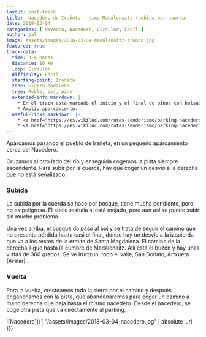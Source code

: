 ```yaml
---
layout: post-track
title:  Nacedero de Irañeta - cima Madalenaitz (subida por cuerda)
date: 2018-03-04
categories: [ Navarra, Nacedero, Circular, Facil ]
author: sal
image: assets/images/2018-03-04-madalenaitz-tronco.jpg
featured: true
track-data:
  time: 3-4 horas
  distance: 10 km
  loop: Circular
  difficulty: Fácil
  starting-point: Irañeta
  zone: Sierra Madalena
  tree: Roble, boj, pino
  extended-info_markdown: |-
    * En el track está marcado el inicio y el final de pinos con bolsas de procesionaria, para tener cuidado en la época en la que las orugas están en el suelo, sobre todo por si vais con perros.
    * Amplio aparcamiento.
  useful-links_markdown: |-
    * <a href="https://es.wikiloc.com/rutas-senderismo/parking-nacedero-de-iraneta-cuerdas-madalenaitz-nacedero-de-iraneta-vuelta-por-pista-2018-03-04-23060251" target="_blank" rel="noopener">Ver la ruta en **Wikiloc**</a>
    * <a href="https://es.wikiloc.com/rutas-senderismo/parking-nacedero-de-iraneta-cuerdas-madalenaitz-nacedero-de-iraneta-vuelta-por-pista-2018-03-04-23060251" target="_blank" rel="noopener">Ver la ruta en **Wikiloc**</a>
---
```

Aparcamos pasando el pueblo de Irañeta, en un pequeño aparcamiento cerca del Nacedero. 

Cruzamos al otro lado del río y enseguida cogemos la pista siempre ascendente. Para subir por la cuerda, hay que coger un desvío a la derecha que no está señalizado. 

### Subida
La subida por la cuerda se hace por bosque, tiene mucha pendiente, pero no es peligrosa. El suelo resbala si está mojado, pero aun así se puede subir sin mucho problema. 

Una vez arriba, el bosque da paso al boj y se trata de seguir el camino que no presenta pérdida hasta casi el final, donde hay un desvío a la izquierda que va a los restos de la ermita de Santa Magdalena. El camino de la derecha sigue hasta la cumbre de Madalenaitz. Allí está el buzón y hay unas vistas de 360 grados. Se ve Irurtzun, todo el valle, San Donato, Artxueta (Aralar)... 

### Vuelta
Para la vuelta, cresteamos toda la sierra por el camino y después enganchamos con la pista, que abandonaremos para coger un camino a mano derecha que baja hasta el mismo nacedero. Desde el nacedero, se coge otra pista que va directamente al parking. 

![Nacedero]({{ "/assets/images/2018-03-04-nacedero.jpg" | absolute_url }})